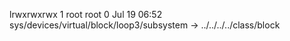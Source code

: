 lrwxrwxrwx 1 root root 0 Jul 19 06:52 sys/devices/virtual/block/loop3/subsystem -> ../../../../class/block
